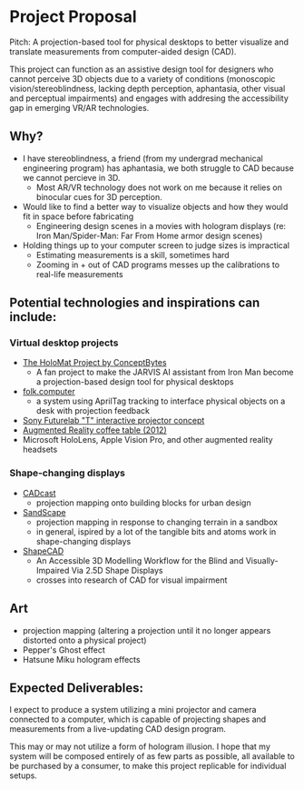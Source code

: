 # Project Proposal

Pitch: A projection-based tool for physical desktops to better visualize and translate measurements from computer-aided design (CAD). 

This project can function as an assistive design tool for designers who cannot perceive 3D objects due to a variety of conditions (monoscopic vision/stereoblindness, lacking depth perception, aphantasia, other visual and perceptual impairments) and engages with addresing the accessibility gap in emerging VR/AR technologies.

## Why?
- I have stereoblindness, a friend (from my undergrad mechanical engineering program) has aphantasia, we both struggle to CAD because we cannot percieve in 3D.
  - Most AR/VR technology does not work on me because it relies on binocular cues for 3D perception.
- Would like to find a better way to visualize objects and how they would fit in space before fabricating
  - Engineering design scenes in a movies with hologram displays (re: Iron Man/Spider-Man: Far From Home armor design scenes)
- Holding things up to your computer screen to judge sizes is impractical
  - Estimating measurements is a skill, sometimes hard
  - Zooming in + out of CAD programs messes up the calibrations to real-life measurements

## Potential technologies and inspirations can include:

### Virtual desktop projects
- [The HoloMat Project by ConceptBytes](https://www.youtube.com/@concept_bytes)
  - A fan project to make the JARVIS AI assistant from Iron Man become a projection-based design tool for physical desktops
- [folk.computer](https://folk.computer/)
  - a system using AprilTag tracking to interface physical objects on a desk with projection feedback
- [Sony Futurelab "T" interactive projector concept](https://web.archive.org/web/20180119092408/https://www.futurelab.sony.net/T/)
- [Augmented Reality coffee table (2012)](https://www.youtube.com/watch?v=2CbiOikirrg)
- Microsoft HoloLens, Apple Vision Pro, and other augmented reality headsets

### Shape-changing displays
- [CADcast](https://tangible.media.mit.edu/project/cadcast)
  - projection mapping onto building blocks for urban design
- [SandScape](https://tangible.media.mit.edu/project/sandscape/)
   - projection mapping in response to changing terrain in a sandbox
   - in general, ispired by a lot of the tangible bits and atoms work in shape-changing displays
- [ShapeCAD](https://shape.stanford.edu/research/shapeCAD/)
   - An Accessible 3D Modelling Workflow for the Blind and Visually-Impaired Via 2.5D Shape Displays
   - crosses into research of CAD for visual impairment
   
## Art
- projection mapping (altering a projection until it no longer appears distorted onto a physical project)
- Pepper's Ghost effect
- Hatsune Miku hologram effects

## Expected Deliverables:

I expect to produce a system utilizing a mini projector and camera connected to a computer, which is capable of projecting shapes and measurements from a live-updating CAD design program.

This may or may not utilize a form of hologram illusion. I hope that my system will be composed entirely of as few parts as possible, all available to be purchased by a consumer, to make this project replicable for individual setups.